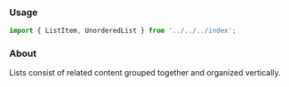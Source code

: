 ### Usage

```js
import { ListItem, UnorderedList } from '../../../index';
```

### About

Lists consist of related content grouped together and organized vertically.
